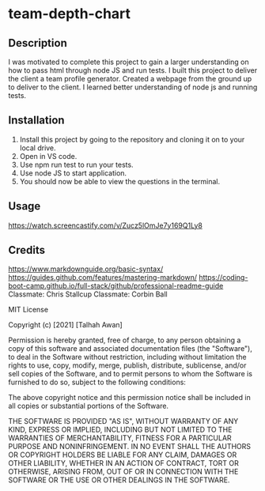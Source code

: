 # team-depth-chart

## Description

I was motivated to complete this project to gain a larger understanding on how to pass html through node JS and run tests.
I built this project to deliver the client a team profile generator.
Created a webpage from the ground up to deliver to the client.
I learned better understanding of node js and running tests.

## Installation

1. Install this project by going to the repository and cloning it on to your local drive.
2. Open in VS code.
3. Use npm run test to run your tests.
4. Use node JS to start application.
5. You should now be able to view the questions in the terminal.

## Usage

https://watch.screencastify.com/v/Zucz5lOmJe7y169Q1Ly8

## Credits
https://www.markdownguide.org/basic-syntax/
https://guides.github.com/features/mastering-markdown/
https://coding-boot-camp.github.io/full-stack/github/professional-readme-guide
Classmate: Chris Stallcup
Classmate: Corbin Ball

MIT License

Copyright (c) [2021] [Talhah Awan]

Permission is hereby granted, free of charge, to any person obtaining a copy
of this software and associated documentation files (the "Software"), to deal
in the Software without restriction, including without limitation the rights
to use, copy, modify, merge, publish, distribute, sublicense, and/or sell
copies of the Software, and to permit persons to whom the Software is
furnished to do so, subject to the following conditions:

The above copyright notice and this permission notice shall be included in all
copies or substantial portions of the Software.

THE SOFTWARE IS PROVIDED "AS IS", WITHOUT WARRANTY OF ANY KIND, EXPRESS OR
IMPLIED, INCLUDING BUT NOT LIMITED TO THE WARRANTIES OF MERCHANTABILITY,
FITNESS FOR A PARTICULAR PURPOSE AND NONINFRINGEMENT. IN NO EVENT SHALL THE
AUTHORS OR COPYRIGHT HOLDERS BE LIABLE FOR ANY CLAIM, DAMAGES OR OTHER
LIABILITY, WHETHER IN AN ACTION OF CONTRACT, TORT OR OTHERWISE, ARISING FROM,
OUT OF OR IN CONNECTION WITH THE SOFTWARE OR THE USE OR OTHER DEALINGS IN THE
SOFTWARE.
